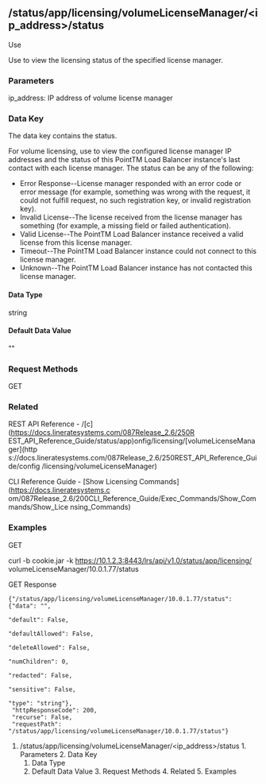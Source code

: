 ## /status/app/licensing/volumeLicenseManager/<ip_address>/status

Use

Use to view the licensing status of the specified license manager.

### Parameters

ip_address: IP address of volume license manager

### Data Key

The data key contains the status.

For volume licensing, use to view the configured license manager IP addresses
and the status of this PointTM Load Balancer instance's last contact with each
license manager. The status can be any of the following:

  * Error Response--License manager responded with an error code or error message (for example, something was wrong with the request, it could not fulfill request, no such registration key, or invalid registration key).
  * Invalid License--The license received from the license manager has something (for example, a missing field or failed authentication).
  * Valid License--The PointTM Load Balancer instance received a valid license from this license manager.
  * Timeout--The PointTM Load Balancer instance could not connect to this license manager.
  * Unknown--The PointTM Load Balancer instance has not contacted this license manager.

#### Data Type

string

#### Default Data Value

""

### Request Methods

GET

### Related

REST API Reference - /[c](https://docs.lineratesystems.com/087Release_2.6/250R
EST_API_Reference_Guide/status/app)onfig/licensing/[volumeLicenseManager](http
s://docs.lineratesystems.com/087Release_2.6/250REST_API_Reference_Guide/config
/licensing/volumeLicenseManager)

CLI Reference Guide - [Show Licensing Commands](https://docs.lineratesystems.c
om/087Release_2.6/200CLI_Reference_Guide/Exec_Commands/Show_Commands/Show_Lice
nsing_Commands)

### Examples

GET

curl -b cookie.jar -k https://10.1.2.3:8443/lrs/api/v1.0/status/app/licensing/
volumeLicenseManager/10.0.1.77/status

GET Response

    
    
    {"/status/app/licensing/volumeLicenseManager/10.0.1.77/status": {"data": "",
                                                                      "default": False,
                                                                      "defaultAllowed": False,
                                                                      "deleteAllowed": False,
                                                                      "numChildren": 0,
                                                                      "redacted": False,
                                                                      "sensitive": False,
                                                                      "type": "string"},
     "httpResponseCode": 200,
     "recurse": False,
     "requestPath": "/status/app/licensing/volumeLicenseManager/10.0.1.77/status"}
    

  1. /status/app/licensing/volumeLicenseManager/<ip_address>/status
    1. Parameters
    2. Data Key
      1. Data Type
      2. Default Data Value
    3. Request Methods
    4. Related
    5. Examples

